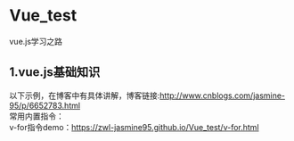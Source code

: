 # Vue_test
vue.js学习之路 <br>
## 1.vue.js基础知识
 以下示例，在博客中有具体讲解，博客链接:http://www.cnblogs.com/jasmine-95/p/6652783.html  <br>
 常用内置指令： <br>
 v-for指令demo：https://zwl-jasmine95.github.io/Vue_test/v-for.html
